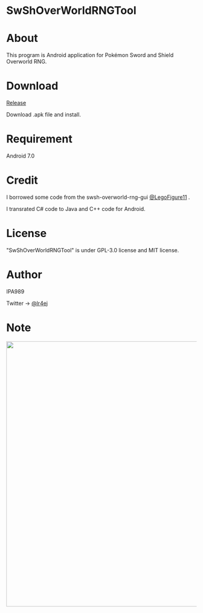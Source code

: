# SwShOverWorldRNGTool

# About

This program is Android application for Pokémon Sword and Shield Overworld RNG.

# Download

[Release](https://github.com/IPA989/SwShOverWorldRNGTool/releases)

Download .apk file and install.

# Requirement

Android 7.0

# Credit

I borrowed some code from the swsh-overworld-rng-gui [@LegoFigure11](https://github.com/LegoFigure11/) .

I transrated C# code to Java and C++ code for Android.

# License

"SwShOverWorldRNGTool" is under GPL-3.0 license and MIT license.

# Author
IPA989

Twitter -> [@lr4ej](https://twitter.com/lr4ej)

# Note
<img src="https://user-images.githubusercontent.com/77717272/148642155-6aed6cbb-c186-49ae-9b25-22e88ed379ab.png" width="700px">
